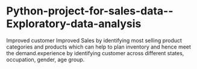 # Python-project-for-sales-data--Exploratory-data-analysis
Improved customer Improved Sales by identifying most selling product categories and products which can help to plan inventory and hence meet the demand.experience by identifying customer across different states, occupation, gender, age group.

